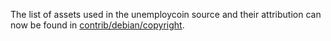 The list of assets used in the unemploycoin source and their attribution can now be found in [contrib/debian/copyright](../contrib/debian/copyright).
